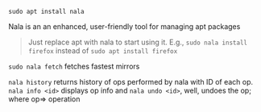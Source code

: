     sudo apt install nala

Nala is an an enhanced, user-friendly tool for managing apt packages

> Just replace apt with nala to start using it. E.g., `sudo nala install firefox` instead of `sudo apt install firefox`

`sudo nala fetch` fetches fastest mirrors

`nala history` returns history of ops performed by nala with ID of each op. `nala info <id>` displays op info and `nala undo <id>`, well, undoes the op; where op=> operation
